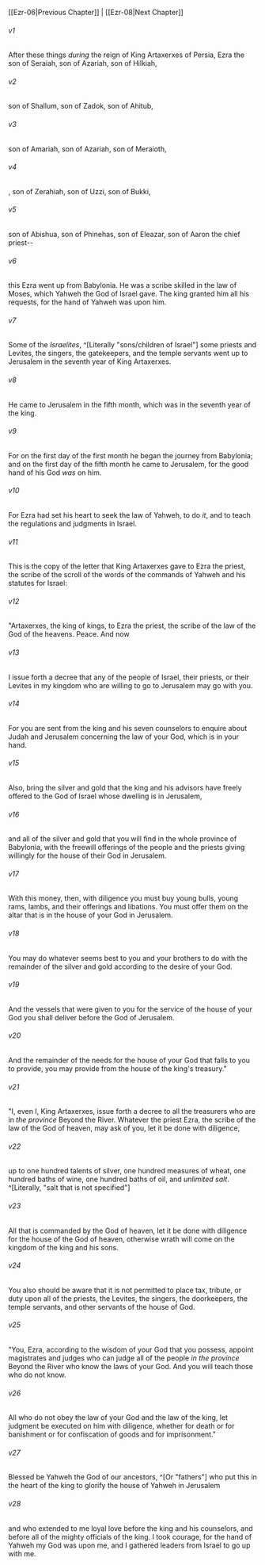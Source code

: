 ﻿---
aliases:
  - Ezra 7
---

[[Ezr-06|Previous Chapter]] | [[Ezr-08|Next Chapter]]

###### v1
After these things _during_ the reign of King Artaxerxes of Persia, Ezra the son of Seraiah, son of Azariah, son of Hilkiah,

###### v2
son of Shallum, son of Zadok, son of Ahitub,

###### v3
son of Amariah, son of Azariah, son of Meraioth,

###### v4
, son of Zerahiah, son of Uzzi, son of Bukki,

###### v5
son of Abishua, son of Phinehas, son of Eleazar, son of Aaron the chief priest--

###### v6
this Ezra went up from Babylonia. He was a scribe skilled in the law of Moses, which Yahweh the God of Israel gave. The king granted him all his requests, for the hand of Yahweh was upon him.

###### v7
Some of the _Israelites_, ^[Literally "sons/children of Israel"] some priests and Levites, the singers, the gatekeepers, and the temple servants went up to Jerusalem in the seventh year of King Artaxerxes.

###### v8
He came to Jerusalem in the fifth month, which was in the seventh year of the king.

###### v9
For on the first day of the first month he began the journey from Babylonia; and on the first day of the fifth month he came to Jerusalem, for the good hand of his God _was_ on him.

###### v10
For Ezra had set his heart to seek the law of Yahweh, to do _it_, and to teach the regulations and judgments in Israel.

###### v11
This is the copy of the letter that King Artaxerxes gave to Ezra the priest, the scribe of the scroll of the words of the commands of Yahweh and his statutes for Israel:

###### v12
"Artaxerxes, the king of kings, to Ezra the priest, the scribe of the law of the God of the heavens. Peace. And now

###### v13
I issue forth a decree that any of the people of Israel, their priests, or their Levites in my kingdom who are willing to go to Jerusalem may go with you.

###### v14
For you are sent from the king and his seven counselors to enquire about Judah and Jerusalem concerning the law of your God, which is in your hand.

###### v15
Also, bring the silver and gold that the king and his advisors have freely offered to the God of Israel whose dwelling is in Jerusalem,

###### v16
and all of the silver and gold that you will find in the whole province of Babylonia, with the freewill offerings of the people and the priests giving willingly for the house of their God in Jerusalem.

###### v17
With this money, then, with diligence you must buy young bulls, young rams, lambs, and their offerings and libations. You must offer them on the altar that is in the house of your God in Jerusalem.

###### v18
You may do whatever seems best to you and your brothers to do with the remainder of the silver and gold according to the desire of your God.

###### v19
And the vessels that were given to you for the service of the house of your God you shall deliver before the God of Jerusalem.

###### v20
And the remainder of the needs for the house of your God that falls to you to provide, you may provide from the house of the king's treasury."

###### v21
"I, even I, King Artaxerxes, issue forth a decree to all the treasurers who are in _the province_ Beyond the River. Whatever the priest Ezra, the scribe of the law of the God of heaven, may ask of you, let it be done with diligence,

###### v22
up to one hundred talents of silver, one hundred measures of wheat, one hundred baths of wine, one hundred baths of oil, and _unlimited salt_. ^[Literally, "salt that is not specified"]

###### v23
All that is commanded by the God of heaven, let it be done with diligence for the house of the God of heaven, otherwise wrath will come on the kingdom of the king and his sons.

###### v24
You also should be aware that it is not permitted to place tax, tribute, or duty upon all of the priests, the Levites, the singers, the doorkeepers, the temple servants, and other servants of the house of God.

###### v25
"You, Ezra, according to the wisdom of your God that you possess, appoint magistrates and judges who can judge all of the people _in the province_ Beyond the River who know the laws of your God. And you will teach those who do not know.

###### v26
All who do not obey the law of your God and the law of the king, let judgment be executed on him with diligence, whether for death or for banishment or for confiscation of goods and for imprisonment."

###### v27
Blessed be Yahweh the God of our ancestors, ^[Or "fathers"] who put this in the heart of the king to glorify the house of Yahweh in Jerusalem

###### v28
and who extended to me loyal love before the king and his counselors, and before all of the mighty officials of the king. I took courage, for the hand of Yahweh my God was upon me, and I gathered leaders from Israel to go up with me.